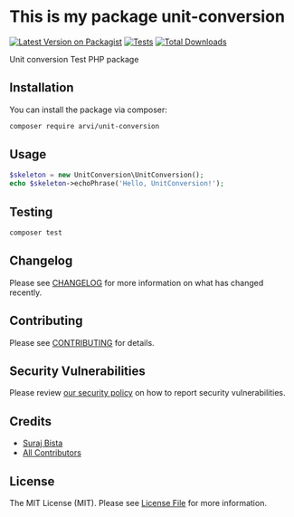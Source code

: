 
# This is my package unit-conversion

[![Latest Version on Packagist](https://img.shields.io/packagist/v/unitconversion/unit-conversion.svg?style=flat-square)](https://packagist.org/packages/unitconversion/unit-conversion)
[![Tests](https://github.com/unitconversion/unit-conversion/actions/workflows/run-tests.yml/badge.svg?branch=main)](https://github.com/unitconversion/unit-conversion/actions/workflows/run-tests.yml)
[![Total Downloads](https://img.shields.io/packagist/dt/unitconversion/unit-conversion.svg?style=flat-square)](https://packagist.org/packages/unitconversion/unit-conversion)

Unit conversion Test PHP package

## Installation

You can install the package via composer:

```bash
composer require arvi/unit-conversion
```

## Usage

```php
$skeleton = new UnitConversion\UnitConversion();
echo $skeleton->echoPhrase('Hello, UnitConversion!');
```

## Testing

```bash
composer test
```

## Changelog

Please see [CHANGELOG](CHANGELOG.md) for more information on what has changed recently.

## Contributing

Please see [CONTRIBUTING](https://github.com/spatie/.github/blob/main/CONTRIBUTING.md) for details.

## Security Vulnerabilities

Please review [our security policy](../../security/policy) on how to report security vulnerabilities.

## Credits

- [Suraj Bista](https://github.com/suraz63)
- [All Contributors](../../contributors)

## License

The MIT License (MIT). Please see [License File](LICENSE.md) for more information.
